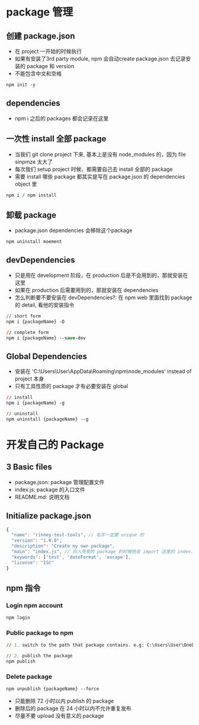 # package 管理

## 创建 package.json
- 在 project 一开始的时候执行
- 如果有安装了3rd party module, npm 会自动create package.json 去记录安装的 package 和 version
- 不能包含中文和空格

```ps
npm init -y
```

## dependencies
- npm i 之后的 packages 都会记录在这里


## 一次性 install 全部 package
- 当我们 git clone project 下来, 基本上是没有 node_modules 的，因为 file sinpmze 太大了
- 每次我们 setup project 时候，都需要自己去 install 全部的 package
- 需要 install 哪些 package 都其实是写在 package.json 的 dependencies object 里

```ps
npm i / npm install
```

## 卸载 package
- package.json dependencies 会移除这个package 
```ps
npm uninstall moement
```

## devDependencies
- 只是用在 development 阶段，在 production 后是不会用到的，那就安装在这里
- 如果在 production 后需要用到的，那就安装在 dependencies
- 怎么判断要不要安装在 devDependencies?: 在 npm web 里面找到 package 的 detail, 看他的安装指令

```ps
// short form
npm i {packageName} -D

// complete form
npm i {packageName} --save-dev
```

## Global Dependencies
- 安装在 'C:\Users\User\AppData\Roaming\npm\node_modules' instead of project 本身
- 只有工具性质的 package 才有必要安装在 global

```ps
// install
npm i {packageName} -g

// uninstall
npm uninstall {packageName} --g
```

# 开发自己的 Package
## 3 Basic files
- package.json: package 管理配置文件
- index.js: package 的入口文件
- README.md: 说明文档

## Initialize package.json
```js
{
  "name": "rinney-test-tools", // 名字一定要 unique 的
  "version": "1.0.0",
  "description": "Create my own package",
  "main": "index.js", // 别人用我的 package 的时候他会 import 这里的 index.js
  "keywords": ['test', 'dateFormat', 'escape'],
  "license": "ISC"
}
```

## npm 指令
### Login npm account
```ps
npm login
```
### Public package to npm
```ps
// 1. switch to the path that package contains. e.g: C:\Users\User\OneDrive\Desktop\dev\nodejs-study\npm-study\rinney-test-tools

// 2. publish the package
npm publish
```

### Delete package
```ps
npm unpublish {packageName} --force
```
- 只能删除 72 小时以内 publish 的 package
- 删除后的 package 在 24 小时以内不允许重复发布
- 尽量不要 upload 没有意义的 package
